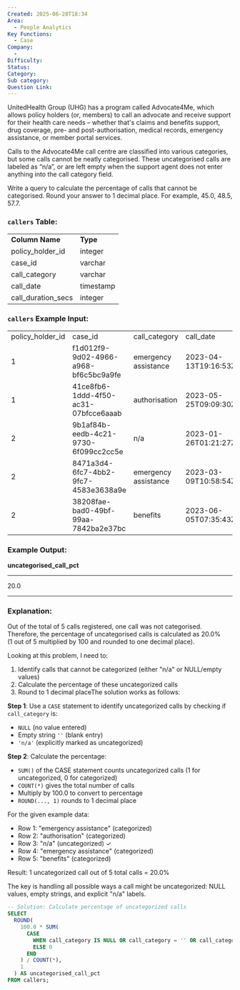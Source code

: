 ```yaml
---
Created: 2025-06-28T18:34
Area:
  - People Analytics
Key Functions:
  - Case
Company:
  -
Difficulty:
Status:
Category:
Sub category:
Question Link:
---
```

UnitedHealth Group (UHG) has a program called Advocate4Me, which allows policy holders (or, members) to call an advocate and receive support for their health care needs – whether that's claims and benefits support, drug coverage, pre- and post-authorisation, medical records, emergency assistance, or member portal services.

Calls to the Advocate4Me call centre are classified into various categories, but some calls cannot be neatly categorised. These uncategorised calls are labeled as “n/a”, or are left empty when the support agent does not enter anything into the call category field.

Write a query to calculate the percentage of calls that cannot be categorised. Round your answer to 1 decimal place. For example, 45.0, 48.5, 57.7.

### `callers` Table:

|   |   |
|---|---|
|**Column Name**|**Type**|
|policy_holder_id|integer|
|case_id|varchar|
|call_category|varchar|
|call_date|timestamp|
|call_duration_secs|integer|

### `callers` Example Input:

|   |   |   |   |   |
|---|---|---|---|---|
|policy_holder_id|case_id|call_category|call_date|call_duration_secs|
|1|f1d012f9-9d02-4966-a968-bf6c5bc9a9fe|emergency assistance|2023-04-13T19:16:53Z|144|
|1|41ce8fb6-1ddd-4f50-ac31-07bfcce6aaab|authorisation|2023-05-25T09:09:30Z|815|
|2|9b1af84b-eedb-4c21-9730-6f099cc2cc5e|n/a|2023-01-26T01:21:27Z|992|
|2|8471a3d4-6fc7-4bb2-9fc7-4583e3638a9e|emergency assistance|2023-03-09T10:58:54Z|128|
|2|38208fae-bad0-49bf-99aa-7842ba2e37bc|benefits|2023-06-05T07:35:43Z|619|

### Example Output:

**uncategorised_call_pct**

---

20.0

---

### Explanation:

Out of the total of 5 calls registered, one call was not categorised.  
Therefore, the percentage of uncategorised calls is calculated as 20.0%  
(1 out of 5 multiplied by 100 and rounded to one decimal place).  

  

Looking at this problem, I need to:

1. Identify calls that cannot be categorized (either "n/a" or NULL/empty values)
2. Calculate the percentage of these uncategorized calls
3. Round to 1 decimal placeThe solution works as follows:

**Step 1**: Use a `CASE` statement to identify uncategorized calls by checking if `call_category` is:

- `NULL` (no value entered)
- Empty string `''` (blank entry)
- `'n/a'` (explicitly marked as uncategorized)

**Step 2**: Calculate the percentage:

- `SUM()` of the CASE statement counts uncategorized calls (1 for uncategorized, 0 for categorized)
- `COUNT(*)` gives the total number of calls
- Multiply by 100.0 to convert to percentage
- `ROUND(..., 1)` rounds to 1 decimal place

For the given example data:

- Row 1: "emergency assistance" (categorized)
- Row 2: "authorisation" (categorized)
- Row 3: "n/a" (uncategorized) ✓
- Row 4: "emergency assistance" (categorized)
- Row 5: "benefits" (categorized)

Result: 1 uncategorized call out of 5 total calls = 20.0%

The key is handling all possible ways a call might be uncategorized: NULL values, empty strings, and explicit "n/a" labels.

```SQL
-- Solution: Calculate percentage of uncategorized calls
SELECT 
  ROUND(
    100.0 * SUM(
      CASE 
        WHEN call_category IS NULL OR call_category = '' OR call_category = 'n/a' THEN 1 
        ELSE 0 
      END
    ) / COUNT(*), 
    1
  ) AS uncategorised_call_pct
FROM callers;
```